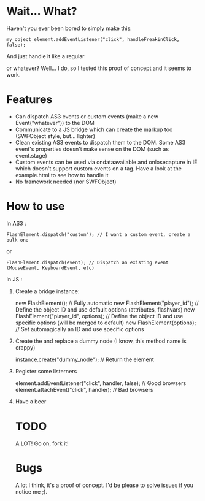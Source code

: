 # Wait… What? #

Haven't you ever been bored to simply make this:

	my_object_element.addEventListener("click", handleFreakinClick, false);

And just handle it like a regular <div> or whatever?
Well… I do, so I tested this proof of concept and it seems to work.

# Features #

- Can dispatch AS3 events or custom events (make a new Event("whatever")) to the DOM
- Communicate to a JS bridge which can create the markup too (SWFObject style, but… lighter)
- Clean existing AS3 events to dispatch them to the DOM. Some AS3 event's properties doesn't make sense on the DOM (such as event.stage)
- Custom events can be used via ondataavailable and onlosecapture in IE which doesn't support custom events on a tag. Have a look at the example.html to see how to handle it
- No framework needed (nor SWFObject)

# How to use #

In AS3 :

	FlashElement.dispatch("custom"); // I want a custom event, create a bulk one

or

	FlashElement.dispatch(event); // Dispatch an existing event (MouseEvent, KeyboardEvent, etc)

In JS :

1. Create a bridge instance:

	new FlashElement(); // Fully automatic
	new FlashElement("player_id"); // Define the object ID and use default options (attributes, flashvars)
	new FlashElement("player_id", options); // Define the object ID and use specific options (will be merged to default)
	new FlashElement(options); // Set automagically an ID and use specific options

2. Create the <object> and replace a dummy node (I know, this method name is crappy)

	instance.create("dummy_node"); // Return the <object> element

3. Register some listerners

	element.addEventListener("click", handler, false); // Good browsers
	element.attachEvent("click", handler); // Bad browsers

4. Have a beer

# TODO #

A LOT! Go on, fork it!

# Bugs #

A lot I think, it's a proof of concept. I'd be please to solve issues if you notice me ;).